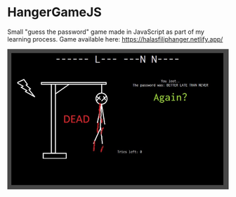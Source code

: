 # HangerGameJS

Small "guess the password" game made in JavaScript as part of my learning process. Game available here: https://halasfiliphanger.netlify.app/

![](SS.jpg)
